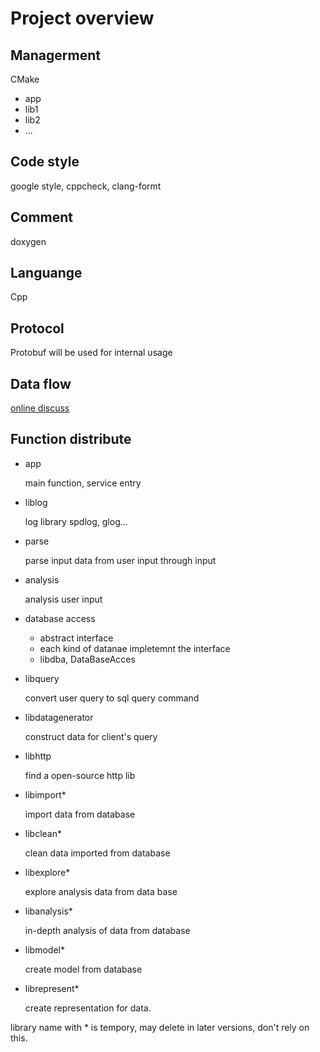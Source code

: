 # Project overview
## Managerment
CMake
- app
- lib1
- lib2
- ...


## Code style
google style, cppcheck, clang-formt
## Comment
doxygen
## Languange
Cpp

## Protocol
Protobuf will be used for internal usage

## Data flow

[online discuss](https://docs.google.com/document/d/1v2jsXLpF7iKs91sIN9Z-M3vjNxYJjjfaGAXDTr3JBIs/edit?usp=sharing "online google document for discuss")

## Function distribute
- app

    main function, service entry

- liblog

    log library spdlog, glog...

- parse

    parse input data from user input through input

- analysis

    analysis user input

- database access

    - abstract interface
    - each kind of datanae impletemnt the interface
    - libdba, DataBaseAcces

- libquery

    convert user query to sql query command

- libdatagenerator

    construct data for client's query

- libhttp

    find a open-source http lib

- libimport*

    import data from database

- libclean*

    clean data imported from database

- libexplore*

    explore analysis data from data base

- libanalysis*

    in-depth analysis of data from database

- libmodel*

    create model from database

- librepresent*

    create representation for data.

library name with * is tempory, may delete in later versions, don't rely on this.
